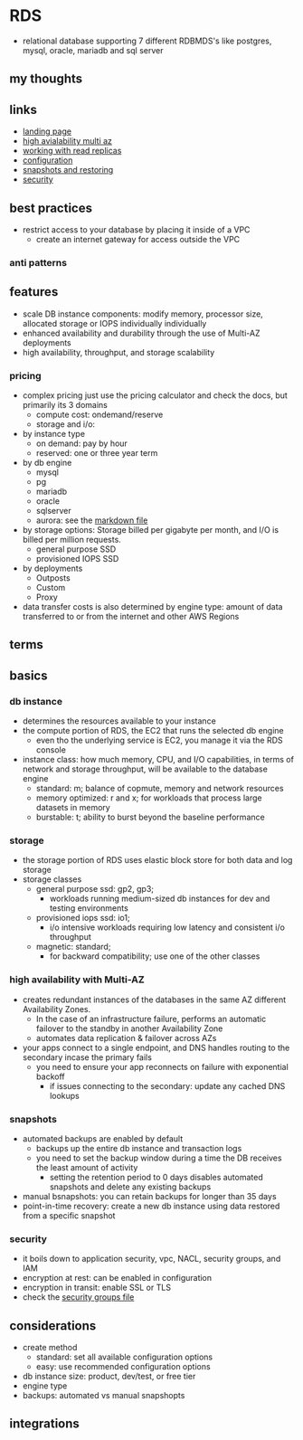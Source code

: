 # RDS

- relational database supporting 7 different RDBMDS's like postgres, mysql, oracle, mariadb and sql server

## my thoughts

## links

- [landing page](https://aws.amazon.com/rds/?did=ap_card&trk=ap_card)
- [high avialability multi az](https://docs.aws.amazon.com/AmazonRDS/latest/UserGuide/Concepts.MultiAZ.html)
- [working with read replicas](https://docs.aws.amazon.com/AmazonRDS/latest/UserGuide/USER_ReadRepl.html)
- [configuration](https://docs.aws.amazon.com/AmazonRDS/latest/UserGuide/CHAP_RDS_Configuring.html)
- [snapshots and restoring](https://docs.aws.amazon.com//AmazonRDS/latest/UserGuide/CHAP_CommonTasks.BackupRestore.html)
- [security](https://docs.aws.amazon.com//AmazonRDS/latest/UserGuide/UsingWithRDS.html)

## best practices

- restrict access to your database by placing it inside of a VPC
  - create an internet gateway for access outside the VPC

### anti patterns

## features

- scale DB instance components: modify memory, processor size, allocated storage or IOPS individually individually
- enhanced availability and durability through the use of Multi-AZ deployments
- high availability, throughput, and storage scalability

### pricing

- complex pricing just use the pricing calculator and check the docs, but primarily its 3 domains
  - compute cost: ondemand/reserve
  - storage and i/o:
- by instance type
  - on demand: pay by hour
  - reserved: one or three year term
- by db engine
  - mysql
  - pg
  - mariadb
  - oracle
  - sqlserver
  - aurora: see the [markdown file](./rds-aurora.md)
- by storage options: Storage billed per gigabyte per month, and I/O is billed per million requests.
  - general purpose SSD
  - provisioned IOPS SSD
- by deployments
  - Outposts
  - Custom
  - Proxy
- data transfer costs is also determined by engine type: amount of data transferred to or from the internet and other AWS Regions

## terms

## basics

### db instance

- determines the resources available to your instance
- the compute portion of RDS, the EC2 that runs the selected db engine
  - even tho the underlying service is EC2, you manage it via the RDS console
- instance class: how much memory, CPU, and I/O capabilities, in terms of network and storage throughput, will be available to the database engine
  - standard: m; balance of copmute, memory and network resources
  - memory optimized: r and x; for workloads that process large datasets in memory
  - burstable: t; ability to burst beyond the baseline performance

### storage

- the storage portion of RDS uses elastic block store for both data and log storage
- storage classes
  - general purpose ssd: gp2, gp3;
    - workloads running medium-sized db instances for dev and testing environments
  - provisioned iops ssd: io1;
    - i/o intensive workloads requiring low latency and consistent i/o throughput
  - magnetic: standard;
    - for backward compatibility; use one of the other classes

### high availability with Multi-AZ

- creates redundant instances of the databases in the same AZ different Availability Zones.
  - In the case of an infrastructure failure, performs an automatic failover to the standby in another Availability Zone
  - automates data replication & failover across AZs
- your apps connect to a single endpoint, and DNS handles routing to the secondary incase the primary fails
  - you need to ensure your app reconnects on failure with exponential backoff
    - if issues connecting to the secondary: update any cached DNS lookups

### snapshots

- automated backups are enabled by default
  - backups up the entire db instance and transaction logs
  - you need to set the backup window during a time the DB receives the least amount of activity
    - setting the retention period to 0 days disables automated snapshots and delete any existing backups
- manual bsnapshots: you can retain backups for longer than 35 days
- point-in-time recovery: create a new db instance using data restored from a specific snapshot

### security

- it boils down to application security, vpc, NACL, security groups, and IAM
- encryption at rest: can be enabled in configuration
- encryption in transit: enable SSL or TLS
- check the [security groups file](../networkingContentDelivery/securitygroups.md)

## considerations

- create method
  - standard: set all available configuration options
  - easy: use recommended configuration options
- db instance size: product, dev/test, or free tier
- engine type
- backups: automated vs manual snapshopts

## integrations
